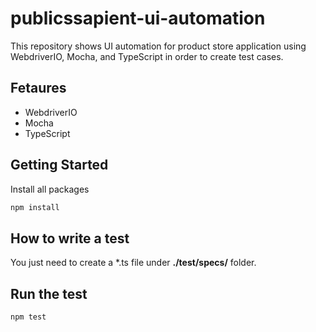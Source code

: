 # publicssapient-ui-automation

This repository shows UI automation for product store application using  WebdriverIO, Mocha, and TypeScript in order to create test cases.

## Fetaures

+ WebdriverIO
+ Mocha
+ TypeScript

## Getting Started

Install all packages

```sh
npm install
```

## How to write a test

You just need to create a *.ts file under __./test/specs/__ folder.

## Run the test

```sh
npm test
```